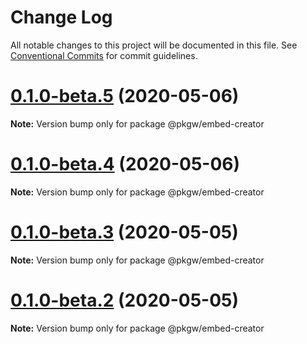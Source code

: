 # Change Log

All notable changes to this project will be documented in this file.
See [Conventional Commits](https://conventionalcommits.org) for commit guidelines.

# [0.1.0-beta.5](https://github.com/pkgw/wwt-webgl-engine/compare/@pkgw/embed-creator@0.1.0-beta.4...@pkgw/embed-creator@0.1.0-beta.5) (2020-05-06)

**Note:** Version bump only for package @pkgw/embed-creator






# [0.1.0-beta.4](https://github.com/pkgw/wwt-webgl-engine/compare/@pkgw/embed-creator@0.1.0-beta.3...@pkgw/embed-creator@0.1.0-beta.4) (2020-05-06)

**Note:** Version bump only for package @pkgw/embed-creator






# [0.1.0-beta.3](https://github.com/pkgw/wwt-webgl-engine/compare/@pkgw/embed-creator@0.1.0-beta.2...@pkgw/embed-creator@0.1.0-beta.3) (2020-05-05)

**Note:** Version bump only for package @pkgw/embed-creator






# [0.1.0-beta.2](https://github.com/pkgw/wwt-webgl-engine/compare/@pkgw/embed-creator@0.1.0-beta.1...@pkgw/embed-creator@0.1.0-beta.2) (2020-05-05)

**Note:** Version bump only for package @pkgw/embed-creator
